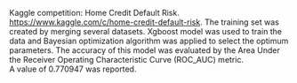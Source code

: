 ﻿Kaggle competition: Home Credit Default Risk. https://www.kaggle.com/c/home-credit-default-risk. The training set was created by merging several datasets. Xgboost model was used to train the data and Bayesian optimization algorithm was applied to select the optimum parameters. The accuracy of this model was evaluated by the Area Under the Receiver Operating Characteristic Curve (ROC_AUC) metric.  
A value of 0.770947 was reported. 